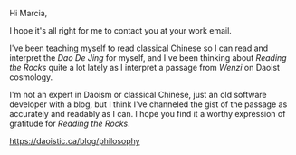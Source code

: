 Hi Marcia,

I hope it's all right for me to contact you at your work email.

I've been teaching myself to read classical Chinese
so I can read and interpret the _Dao De Jing_ for myself,
and I've been thinking about _Reading the Rocks_ quite a lot lately
as I interpret a passage from _Wenzi_ on Daoist cosmology.

I'm not an expert in Daoism or classical Chinese,
just an old software developer with a blog,
but I think I've channeled the gist of the passage
as accurately and readably as I can.
I hope you find it
a worthy expression of gratitude
for _Reading the Rocks_.

https://daoistic.ca/blog/philosophy
